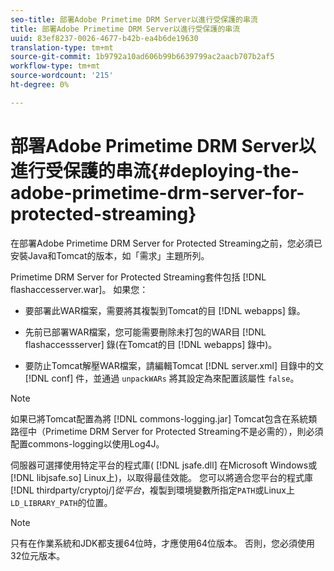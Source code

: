```yaml
---
seo-title: 部署Adobe Primetime DRM Server以進行受保護的串流
title: 部署Adobe Primetime DRM Server以進行受保護的串流
uuid: 83ef8237-0026-4677-b42b-ea4b6de19630
translation-type: tm+mt
source-git-commit: 1b9792a10ad606b99b6639799ac2aacb707b2af5
workflow-type: tm+mt
source-wordcount: '215'
ht-degree: 0%

---
```



# 部署Adobe Primetime DRM Server以進行受保護的串流{#deploying-the-adobe-primetime-drm-server-for-protected-streaming}

在部署Adobe Primetime DRM Server for Protected Streaming之前，您必須已安裝Java和Tomcat的版本，如「需求」主題所列。

Primetime DRM Server for Protected Streaming套件包括 [!DNL flashaccesserver.war]。 如果您：

* 要部署此WAR檔案，需要將其複製到Tomcat的目 [!DNL webapps] 錄。
* 先前已部署WAR檔案，您可能需要刪除未打包的WAR目 [!DNL flashaccessserver] 錄(在Tomcat的目 [!DNL webapps] 錄中)。

* 要防止Tomcat解壓WAR檔案，請編輯Tomcat [!DNL server.xml] 目錄中的文 [!DNL conf] 件，並通過 `unpackWARs` 將其設定為來配置該屬性 `false`。

>[!NOTE]
>
>如果已將Tomcat配置為將 [!DNL commons-logging.jar] Tomcat包含在系統類路徑中（Primetime DRM Server for Protected Streaming不是必需的），則必須配置commons-logging以使用Log4J。

伺服器可選擇使用特定平台的程式庫( [!DNL jsafe.dll] 在Microsoft Windows或 [!DNL libjsafe.so] Linux上)，以取得最佳效能。 您可以將適合您平台的程式庫 [!DNL thirdparty/cryptoj/]*從平台&#x200B;*，複製到環境變數所指定`PATH`或Linux上`LD_LIBRARY_PATH`的位置。

>[!NOTE]
>
>只有在作業系統和JDK都支援64位時，才應使用64位版本。 否則，您必須使用32位元版本。

